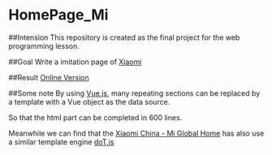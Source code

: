 # HomePage_Mi

##Intension
This repository is created as the final project for the web programming lesson.

##Goal
Write a imitation page of [Xiaomi](www.mi.com/index.html)

##Result
[Online Version](http://tautcony.github.io/mi.xyz)

##Some note
By using [Vue.js](https://vuejs.org), many repeating sections can be replaced by a template with a Vue object as the data source.

So that the html part can be completed in 600 lines.

Meanwhile we can find that the [Xiaomi China - Mi Global Home](http://www.mi.com/en/) has also use a similar template engine [doT.js](http://olado.github.io/doT/index.html)
